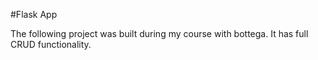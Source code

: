 #Flask App

The following project was built during my course with bottega. It has full CRUD functionality.